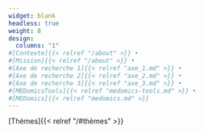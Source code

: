 ```yaml
---
widget: blank
headless: true
weight: 8
design:
  columns: "1"  
#[Contexte]{{< relref "/about" >}} • 
#[Mission]{{< relref "/about" >}} • 
#[Axe de recherche 1]{{< relref "axe_1.md" >}} • 
#[Axe de recherche 2]{{< relref "axe_2.md" >}} • 
#[Axe de recherche 3]{{< relref "axe_3.md" >}} • 
#[MEDomicsTools]{{< relref "medomics-tools.md" >}} • 
#[MEDomics]{{< relref "medomics.md" >}}
---
```


[Thèmes]{{< relref "/#thèmes" >}}

